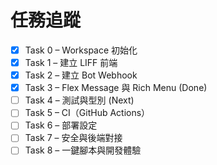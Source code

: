 # 任務追蹤

- [x] Task 0 – Workspace 初始化
- [x] Task 1 – 建立 LIFF 前端
- [x] Task 2 – 建立 Bot Webhook
- [x] Task 3 – Flex Message 與 Rich Menu (Done)
- [ ] Task 4 – 測試與型別 (Next)
- [ ] Task 5 – CI（GitHub Actions）
- [ ] Task 6 – 部署設定
- [ ] Task 7 – 安全與後端對接
- [ ] Task 8 – 一鍵腳本與開發體驗
